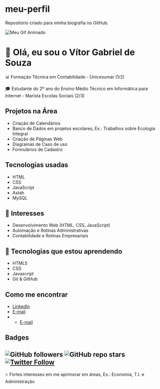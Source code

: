 # meu-perfil
Repositório criado para minha biografia no GitHub.

![Meu Gif Animado](https://media3.giphy.com/media/v1.Y2lkPTc5MGI3NjExY3NocTkyZ3RyMndidmg5bzV2Y2hwZXExNXphdG9id3M1ajJpeG9odCZlcD12MV9pbnRlcm5hbF9naWZfYnlfaWQmY3Q9Zw/VeT5jhseHD0W3dI7de/giphy.gif)

# 👋 Olá, eu sou o Vítor Gabriel de Souza

📊 Formação Técnica em Contabilidade - Unicesumar (1/2)   

🎓 Estudante do 2º ano do Ensino Médio Técnico em Informática para Internet - Marista Escolas Sociais (2/3)  

## Projetos na Área 

- Criação de Calendários 
- Banco de Dados em projetos escolares, Ex.: Trabalhos sobre Ecologia Integral
- Criação de Páginas Web
- Diagramas de Caso de uso
- Formulários de Cadastro


## Tecnologias usadas
- HTML
- CSS
- JavaScript
- Astah
- MySQL


## 🌟 Interesses
- Desenvolvimento Web (HTML, CSS, JavaScript)  
- Automação e Rotinas Administrativas  
- Contabilidade e Rotinas Empresariais  

## 🔧 Tecnologias que estou aprendendo
- HTML5  
- CSS
- Javascript  
- Git & GitHub  

## Como me encontrar
- [LinkedIn](https://www.linkedin.com/in/vitor-souza-018a8125b?utm_source=share&utm_campaign=share_via&utm_content=profile&utm_medium=android_app)
- [E-mail](vitorgabrieldesouza2019@gmail.com)
- - [E-mail](gabriel.souza.vitor1809@escola.pr.gov.be)   

## Badges 

![GitHub followers](https://img.shields.io/github/followers/VitorSouza?style=social)
![GitHub repo stars](https://img.shields.io/github/stars/VitorSouza?style=social)
[![Twitter Follow](https://img.shields.io/twitter/follow/seuusuario?style=social)](https://twitter.com/seuusuario)
--
⭐ Fortes interesses em me aprimorar em áreas, Ex.: Economia, T.I. e Administração
